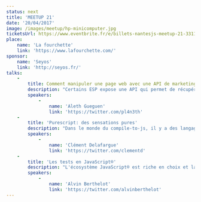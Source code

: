 ```yaml
---
status: next
title: 'MEETUP 21'
date: '20/04/2017'
image: /images/meetup/hp-minicomputer.jpg
ticketsUrl: https://www.eventbrite.fr/e/billets-nantesjs-meetup-21-33110196489
place:
    name: 'La fourchette'
    link: 'https://www.lafourchette.com/'
sponsor:
    name: 'Seyos'
    link: 'http://seyos.fr/'
talks:
    -
        title: Comment manipuler une page web avec une API de marketing automation
        description: "Certains ESP expose une API qui permet de récupérer des infos d'un visiteur, ce qui permet de manipuler le contenu d'une page à la volée pour proposer des contenus pertinents. + Changer un formulaire en fonction du type de visiteur + Afficher un count-down personnalisé pendant une offre limitée + Segmenter en un click les visiteurs déjà connus. Avec des exemples de code."
        speakers:
            -
                name: 'Aleth Gueguen'
                link: 'https://twitter.com/pl4n3th'
    -
        title: 'Purescript: des sensations pures'
        description: "Dans le monde du compile-to-js, il y a des langages proches (genre coffeescript), et des langages qui vont un peu plus loin (genre typescript). Et puis il y a purescript. Ce soir, on verra le pourquoi et le comment, avec la bibliothèque halogen, qui permet de créer des applications/interface graphiques."
        speakers:
            -
                name: 'Clément Delafargue'
                link: 'https://twitter.com/clementd'
    -
        title: 'Les tests en JavaScript®'
        description: "L'écosystème JavaScript® est riche en choix et la thématique des tests n'échappe pas à la règle. Dressons un rapide panorama de ce qu'il est possible de faire, pourquoi, avec quoi et comment."
        speakers:
            -
                name: 'Alvin Berthelot'
                link: 'https://twitter.com/alvinberthelot'
---
```

